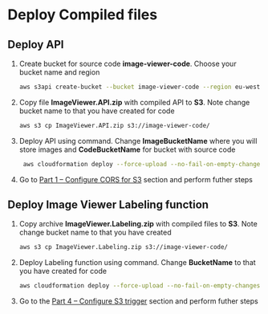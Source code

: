 # Deploy Compiled files

## Deploy API

1. Create bucket for source code **image-viewer-code**. Choose your bucket name and region

   ```bash
   aws s3api create-bucket --bucket image-viewer-code --region eu-west-1 --create-bucket-configuration LocationConstraint=eu-west-1
   ```

2. Copy file **ImageViewer.API.zip** with compiled API to **S3**. Note change bucket name to that you have created for code

    ```bash
    aws s3 cp ImageViewer.API.zip s3://image-viewer-code/
    ```

3. Deploy API using command. Change **ImageBucketName** where you will store images and **CodeBucketName** for bucket with source code

   ```bash
    aws cloudformation deploy --force-upload --no-fail-on-empty-changeset --stack-name 'image-viewer-api2' --template-file api.template --capabilities CAPABILITY_NAMED_IAM --parameter-overrides ImageBucketName="image-viewer-images" ShouldCreateBucket="true" CodeBucketName="image-viewer-code" CodeKey="ImageViewer.API.zip"
   ```

4. Go to [Part 1 – Configure CORS for S3](../../docs/part1/part.md#configure-cors-for-s3) section and perform futher steps

## Deploy Image Viewer Labeling function

1. Copy archive **ImageViewer.Labeling.zip** with compiled files to **S3**. Note change bucket name to that you have created

    ```bash
    aws s3 cp ImageViewer.Labeling.zip s3://image-viewer-code/
    ```

2. Deploy Labeling function using command. Change **BucketName** to that you have created for code

    ```bash
    aws cloudformation deploy --force-upload --no-fail-on-empty-changeset --stack-name 'image-viewer-labeling' --template-file labeling.yml --capabilities CAPABILITY_NAMED_IAM --parameter-overrides BucketName="image-viewer-code" CodeKey="ImageViewer.Labeling.zip"
    ```

3. Go to the [Part 4 – Configure S3 trigger](../../docs/part4/part.md#configure-s3-trigger) section and perform futher steps
